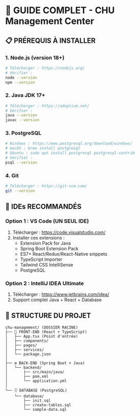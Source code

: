 # 🏥 GUIDE COMPLET - CHU Management Center

## 📋 PRÉREQUIS À INSTALLER

### 1. Node.js (version 18+)
```bash
# Télécharger : https://nodejs.org/
# Vérifier :
node --version
npm --version
```

### 2. Java JDK 17+
```bash
# Télécharger : https://adoptium.net/
# Vérifier :
java --version
javac --version
```

### 3. PostgreSQL
```bash
# Windows : https://www.postgresql.org/download/windows/
# macOS : brew install postgresql
# Ubuntu : sudo apt install postgresql postgresql-contrib
# Vérifier :
psql --version
```

### 4. Git
```bash
# Télécharger : https://git-scm.com/
git --version
```

## 🎯 IDEs RECOMMANDÉS

### Option 1 : VS Code (UN SEUL IDE)
1. Télécharger : https://code.visualstudio.com/
2. Installer ces extensions :
   - Extension Pack for Java
   - Spring Boot Extension Pack
   - ES7+ React/Redux/React-Native snippets
   - TypeScript Importer
   - Tailwind CSS IntelliSense
   - PostgreSQL

### Option 2 : IntelliJ IDEA Ultimate
1. Télécharger : https://www.jetbrains.com/idea/
2. Support complet Java + React + Database

## 📁 STRUCTURE DU PROJET

```
chu-management/ (DOSSIER RACINE)
├── 🎨 FRONT-END (React + TypeScript)
│   ├── App.tsx (Point d'entrée)
│   ├── components/
│   ├── pages/
│   ├── services/
│   └── package.json
│
├── ⚙️ BACK-END (Spring Boot + Java)
│   └── backend/
│       ├── src/main/java/
│       ├── pom.xml
│       └── application.yml
│
└── 🗄️ DATABASE (PostgreSQL)
    └── database/
        ├── init.sql
        ├── create-tables.sql
        └── sample-data.sql
```